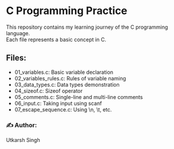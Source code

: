 # C Programming Practice

This repository contains my learning journey of the C programming language.  
Each file represents a basic concept in C.

## Files:
- 01_variables.c: Basic variable declaration
- 02_variables_rules.c: Rules of variable naming
- 03_data_types.c: Data types demonstration
- 04_sizeof.c: Sizeof operator
- 05_comments.c: Single-line and multi-line comments
- 06_input.c: Taking input using scanf
- 07_escape_sequence.c: Using \n, \t, etc.

### ✍ Author:
Utkarsh Singh